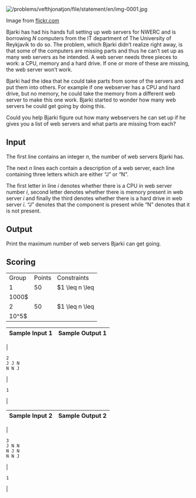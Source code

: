 

![/problems/vefthjonatjon/file/statement/en/img-0001.jpg](/problems/vefthjonatjon/file/statement/en/img-0001.jpg)

 Image from [flickr.com](https://flic.kr/p/4H1hyC)

Bjarki has had his hands full setting up web servers for
 NWERC and is borrowing $N$
 computers from the IT department of The University of Reykjavík
 to do so. The problem, which Bjarki didn’t realize right away,
 is that some of the computers are missing parts and thus he
 can’t set up as many web servers as he intended.
 A web server needs three pieces to work: a CPU, memory and a
 hard drive. If one or more of these are missing, the web server
 won’t work.


Bjarki had the idea that he could take parts from some of
 the servers and put them into others. For example if one
 webserver has a CPU and hard drive, but no memory, he could
 take the memory from a different web server to make this one
 work. Bjarki started to wonder how many web servers he could
 get going by doing this.


Could you help Bjarki figure out how many webservers he can
 set up if he gives you a list of web servers and what parts are
 missing from each?


Input
-----


The first line contains an integer $n$, the number of web servers Bjarki
 has.  

 The next $n$ lines each
 contain a description of a web server, each line containing
 three letters which are either “J” or “N”.  

 The first letter in line $i$ denotes whether there is a CPU in
 web server number $i$,
 second letter denotes whether there is memory present in web
 server $i$ and finally the
 third denotes whether there is a hard drive in web server
 $i$. “J” denotes that the
 component is present while “N” denotes that it is not
 present.


Output
------


Print the maximum number of web servers Bjarki can get
 going.


Scoring
-------




|  |  |  |
| --- | --- | --- |
| Group | Points | Constraints |
| 1 | 50 | $1 \leq n \leq
 1000$ |
| 2 | 50 | $1 \leq n \leq
 10^5$ |




| Sample Input 1 | Sample Output 1 |
| --- | --- |
| 
```
2
J J N
N N J

```
 | 
```
1

```
 |




| Sample Input 2 | Sample Output 2 |
| --- | --- |
| 
```
3
J N N
N J N
N N J

```
 | 
```
1

```
 |


